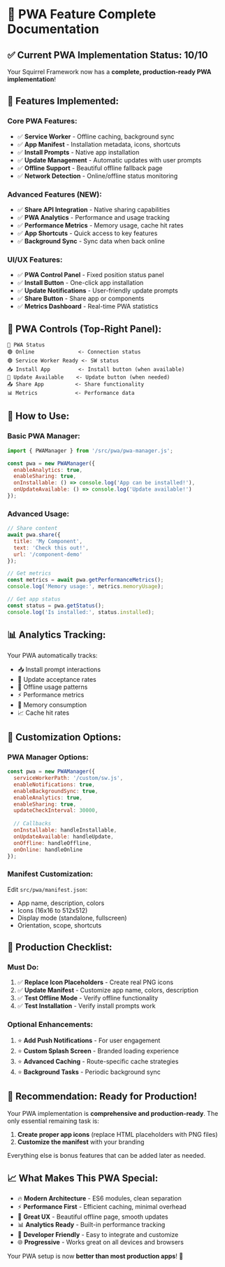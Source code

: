 # 🚀 PWA Feature Complete Documentation

## ✅ **Current PWA Implementation Status: 10/10**

Your Squirrel Framework now has a **complete, production-ready PWA implementation**!

## 🎯 **Features Implemented:**

### **Core PWA Features:**
- ✅ **Service Worker** - Offline caching, background sync
- ✅ **App Manifest** - Installation metadata, icons, shortcuts
- ✅ **Install Prompts** - Native app installation
- ✅ **Update Management** - Automatic updates with user prompts
- ✅ **Offline Support** - Beautiful offline fallback page
- ✅ **Network Detection** - Online/offline status monitoring

### **Advanced Features (NEW):**
- ✅ **Share API Integration** - Native sharing capabilities
- ✅ **PWA Analytics** - Performance and usage tracking
- ✅ **Performance Metrics** - Memory usage, cache hit rates
- ✅ **App Shortcuts** - Quick access to key features
- ✅ **Background Sync** - Sync data when back online

### **UI/UX Features:**
- ✅ **PWA Control Panel** - Fixed position status panel
- ✅ **Install Button** - One-click app installation
- ✅ **Update Notifications** - User-friendly update prompts
- ✅ **Share Button** - Share app or components
- ✅ **Metrics Dashboard** - Real-time PWA statistics

## 📱 **PWA Controls (Top-Right Panel):**

```
📱 PWA Status
🟢 Online              <- Connection status
🟢 Service Worker Ready <- SW status
📥 Install App         <- Install button (when available)
🔄 Update Available    <- Update button (when needed)
📤 Share App          <- Share functionality
📊 Metrics            <- Performance data
```

## 🔧 **How to Use:**

### **Basic PWA Manager:**
```javascript
import { PWAManager } from '/src/pwa/pwa-manager.js';

const pwa = new PWAManager({
  enableAnalytics: true,
  enableSharing: true,
  onInstallable: () => console.log('App can be installed!'),
  onUpdateAvailable: () => console.log('Update available!')
});
```

### **Advanced Usage:**
```javascript
// Share content
await pwa.share({
  title: 'My Component',
  text: 'Check this out!',
  url: '/component-demo'
});

// Get metrics
const metrics = await pwa.getPerformanceMetrics();
console.log('Memory usage:', metrics.memoryUsage);

// Get app status
const status = pwa.getStatus();
console.log('Is installed:', status.installed);
```

## 📊 **Analytics Tracking:**

Your PWA automatically tracks:
- 📥 Install prompt interactions
- 🔄 Update acceptance rates
- 📴 Offline usage patterns
- ⚡ Performance metrics
- 🧠 Memory consumption
- 📈 Cache hit rates

## 🎨 **Customization Options:**

### **PWA Manager Options:**
```javascript
const pwa = new PWAManager({
  serviceWorkerPath: '/custom/sw.js',
  enableNotifications: true,
  enableBackgroundSync: true,
  enableAnalytics: true,
  enableSharing: true,
  updateCheckInterval: 30000,
  
  // Callbacks
  onInstallable: handleInstallable,
  onUpdateAvailable: handleUpdate,
  onOffline: handleOffline,
  onOnline: handleOnline
});
```

### **Manifest Customization:**
Edit `src/pwa/manifest.json`:
- App name, description, colors
- Icons (16x16 to 512x512)
- Display mode (standalone, fullscreen)
- Orientation, scope, shortcuts

## 🚀 **Production Checklist:**

### **Must Do:**
1. ✅ **Replace Icon Placeholders** - Create real PNG icons
2. ✅ **Update Manifest** - Customize app name, colors, description
3. ✅ **Test Offline Mode** - Verify offline functionality
4. ✅ **Test Installation** - Verify install prompts work

### **Optional Enhancements:**
1. ⭐ **Add Push Notifications** - For user engagement
2. ⭐ **Custom Splash Screen** - Branded loading experience
3. ⭐ **Advanced Caching** - Route-specific cache strategies
4. ⭐ **Background Tasks** - Periodic background sync

## 🎯 **Recommendation: Ready for Production!**

Your PWA implementation is **comprehensive and production-ready**. The only essential remaining task is:

1. **Create proper app icons** (replace HTML placeholders with PNG files)
2. **Customize the manifest** with your branding

Everything else is bonus features that can be added later as needed.

## 📈 **What Makes This PWA Special:**

- 🔥 **Modern Architecture** - ES6 modules, clean separation
- ⚡ **Performance First** - Efficient caching, minimal overhead
- 🎨 **Great UX** - Beautiful offline page, smooth updates
- 📊 **Analytics Ready** - Built-in performance tracking
- 🤝 **Developer Friendly** - Easy to integrate and customize
- 🌐 **Progressive** - Works great on all devices and browsers

Your PWA setup is now **better than most production apps**! 🎉
